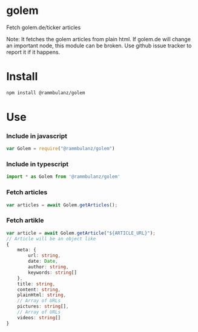 # golem

Fetch golem.de/ticker articles

Note: It fetches the golem articles from plain html. If golem.de will change an important node, this module can be broken.
Use github issue tracker to report it if it happens.

# Install

```bash
npm install @rammbulanz/golem
```

# Use

### Include in javascript
```javascript
var Golem = require("@rammbulanz/golem")
```

### Include in typescript
```typescript
import * as Golem from '@rammbulanz/golem'
```

### Fetch articles
```typescript
var articles = await Golem.getArticles();
```

### Fetch artikle
```typescript
var article = await Golem.getArticle("${ARTICLE_URL}");
// Article will be an object like 
{
	meta: {
		url: string,
		date: Date,
		author: string,
		keywords: string[]
	},
	title: string,
	content: string,
	plainHtml: string,
	// Array of URLs
	pictures: string[],
	// Array of URLs
	videos: string[]
}
```
